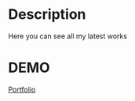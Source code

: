 # Description

Here you can see all my latest works

# DEMO
[Portfolio](https://nazarenkoyana.github.io/mail-template-pug/dist/portfolio.html)
